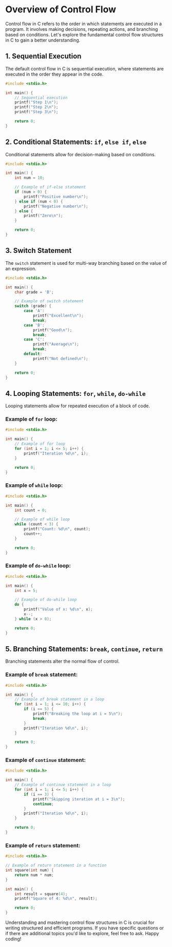 # Overview of Control Flow

Control flow in C refers to the order in which statements are executed in a program. It involves making decisions,
repeating actions, and branching based on conditions. Let's explore the fundamental control flow structures in C to gain
a better understanding.

## 1. **Sequential Execution**

The default control flow in C is sequential execution, where statements are executed in the order they appear in the
code.

```c
#include <stdio.h>

int main() {
    // Sequential execution
    printf("Step 1\n");
    printf("Step 2\n");
    printf("Step 3\n");

    return 0;
}
```

## 2. **Conditional Statements: `if`, `else if`, `else`**

Conditional statements allow for decision-making based on conditions.

```c
#include <stdio.h>

int main() {
    int num = 10;

    // Example of if-else statement
    if (num > 0) {
        printf("Positive number\n");
    } else if (num < 0) {
        printf("Negative number\n");
    } else {
        printf("Zero\n");
    }

    return 0;
}
```

## 3. **Switch Statement**

The `switch` statement is used for multi-way branching based on the value of an expression.

```c
#include <stdio.h>

int main() {
    char grade = 'B';

    // Example of switch statement
    switch (grade) {
        case 'A':
            printf("Excellent\n");
            break;
        case 'B':
            printf("Good\n");
            break;
        case 'C':
            printf("Average\n");
            break;
        default:
            printf("Not defined\n");
    }

    return 0;
}
```

## 4. **Looping Statements: `for`, `while`, `do-while`**

Looping statements allow for repeated execution of a block of code.

### Example of `for` loop:

```c
#include <stdio.h>

int main() {
    // Example of for loop
    for (int i = 1; i <= 5; i++) {
        printf("Iteration %d\n", i);
    }

    return 0;
}
```

### Example of `while` loop:

```c
#include <stdio.h>

int main() {
    int count = 0;

    // Example of while loop
    while (count < 3) {
        printf("Count: %d\n", count);
        count++;
    }

    return 0;
}
```

### Example of `do-while` loop:

```c
#include <stdio.h>

int main() {
    int x = 5;

    // Example of do-while loop
    do {
        printf("Value of x: %d\n", x);
        x--;
    } while (x > 0);

    return 0;
}
```

## 5. **Branching Statements: `break`, `continue`, `return`**

Branching statements alter the normal flow of control.

### Example of `break` statement:

```c
#include <stdio.h>

int main() {
    // Example of break statement in a loop
    for (int i = 1; i <= 10; i++) {
        if (i == 5) {
            printf("Breaking the loop at i = 5\n");
            break;
        }
        printf("Iteration %d\n", i);
    }

    return 0;
}
```

### Example of `continue` statement:

```c
#include <stdio.h>

int main() {
    // Example of continue statement in a loop
    for (int i = 1; i <= 5; i++) {
        if (i == 3) {
            printf("Skipping iteration at i = 3\n");
            continue;
        }
        printf("Iteration %d\n", i);
    }

    return 0;
}
```

### Example of `return` statement:

```c
#include <stdio.h>

// Example of return statement in a function
int square(int num) {
    return num * num;
}

int main() {
    int result = square(4);
    printf("Square of 4: %d\n", result);

    return 0;
}
```

Understanding and mastering control flow structures in C is crucial for writing structured and efficient programs. If
you have specific questions or if there are additional topics you'd like to explore, feel free to ask. Happy coding!